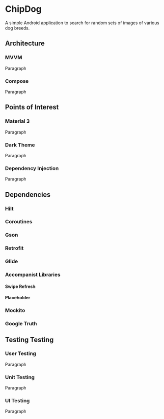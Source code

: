 # ChipDog
A simple Android application to search for random sets of images of various dog breeds.

## Architecture
### MVVM
Paragraph

### Compose
Paragraph

## Points of Interest
### Material 3
Paragraph

### Dark Theme
Paragraph

### Dependency Injection
Paragraph

## Dependencies
### Hilt
### Coroutines
### Gson
### Retrofit
### Glide
### Accompanist Libraries
#### Swipe Refresh
#### Placeholder
### Mockito
### Google Truth

## Testing Testing
### User Testing
Paragraph
### Unit Testing
Paragraph
### UI Testing
Paragraph
